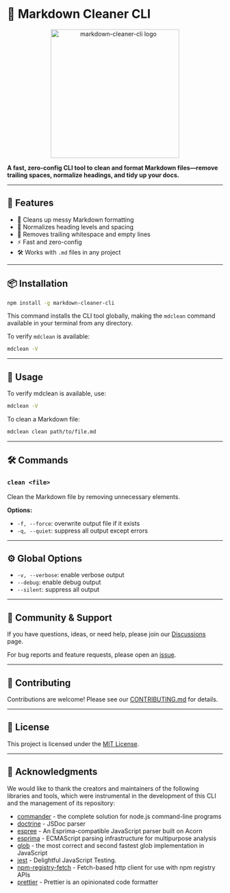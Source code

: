 # 🧼 Markdown Cleaner CLI

<p align="center">
  <img src="assets/branding/logo-light.png" alt="markdown-cleaner-cli logo" width="300"/>
</p>

**A fast, zero-config CLI tool to clean and format Markdown files—remove trailing spaces, normalize headings, and tidy up your docs.**

---

## 🚀 Features

- 🧹 Cleans up messy Markdown formatting
- 🔄 Normalizes heading levels and spacing
- 🧼 Removes trailing whitespace and empty lines
- ⚡ Fast and zero-config
- 🛠️ Works with `.md` files in any project

---

## 📦 Installation

```bash
npm install -g markdown-cleaner-cli
```

This command installs the CLI tool globally, making the `mdclean` command available in your terminal from any directory.

To verify `mdclean` is available:

```bash
mdclean -V
```

---

## 🧪 Usage

To verify mdclean is available, use:

```bash
mdclean -V
```

To clean a Markdown file:

```bash
mdclean clean path/to/file.md
```

---

## 🛠️ Commands

### `clean <file>`

Clean the Markdown file by removing unnecessary elements.

**Options:**

- `-f, --force`: overwrite output file if it exists
- `-q, --quiet`: suppress all output except errors

---

## ⚙️ Global Options

- `-v, --verbose`: enable verbose output
- `--debug`: enable debug output
- `--silent`: suppress all output

---

<!-- PROJECT_STRUCTURE_START -->
<!-- PROJECT_STRUCTURE_END -->

## 💬 Community & Support

If you have questions, ideas, or need help, please join our [Discussions](https://github.com/ioncakephper/markdown-cleaner-cli/discussions) page.

For bug reports and feature requests, please open an [issue](https://github.com/ioncakephper/markdown-cleaner-cli/issues).

---

## 🤝 Contributing

Contributions are welcome! Please see our [CONTRIBUTING.md](CONTRIBUTING.md) for details.

---

## 📄 License

This project is licensed under the [MIT License](LICENSE).

---

## 🙏 Acknowledgments

We would like to thank the creators and maintainers of the following libraries and tools, which were instrumental in the development of this CLI and the management of its repository:

<!-- ACKNOWLEDGMENTS_START -->
- [commander](https://www.npmjs.com/package/commander) - the complete solution for node.js command-line programs
- [doctrine](https://www.npmjs.com/package/doctrine) - JSDoc parser
- [espree](https://www.npmjs.com/package/espree) - An Esprima-compatible JavaScript parser built on Acorn
- [esprima](https://www.npmjs.com/package/esprima) - ECMAScript parsing infrastructure for multipurpose analysis
- [glob](https://www.npmjs.com/package/glob) - the most correct and second fastest glob implementation in JavaScript
- [jest](https://www.npmjs.com/package/jest) - Delightful JavaScript Testing.
- [npm-registry-fetch](https://www.npmjs.com/package/npm-registry-fetch) - Fetch-based http client for use with npm registry APIs
- [prettier](https://www.npmjs.com/package/prettier) - Prettier is an opinionated code formatter
<!-- ACKNOWLEDGMENTS_END -->
